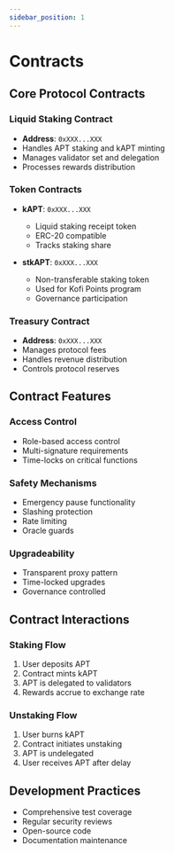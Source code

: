 ```yaml
---
sidebar_position: 1
---
```


# Contracts

## Core Protocol Contracts

### Liquid Staking Contract
- **Address**: `0xXXX...XXX`
- Handles APT staking and kAPT minting
- Manages validator set and delegation
- Processes rewards distribution

### Token Contracts
- **kAPT**: `0xXXX...XXX`
  - Liquid staking receipt token
  - ERC-20 compatible
  - Tracks staking share

- **stkAPT**: `0xXXX...XXX`
  - Non-transferable staking token
  - Used for Kofi Points program
  - Governance participation

### Treasury Contract
- **Address**: `0xXXX...XXX`
- Manages protocol fees
- Handles revenue distribution
- Controls protocol reserves

## Contract Features

### Access Control
- Role-based access control
- Multi-signature requirements
- Time-locks on critical functions

### Safety Mechanisms
- Emergency pause functionality
- Slashing protection
- Rate limiting
- Oracle guards

### Upgradeability
- Transparent proxy pattern
- Time-locked upgrades
- Governance controlled

## Contract Interactions

### Staking Flow
1. User deposits APT
2. Contract mints kAPT
3. APT is delegated to validators
4. Rewards accrue to exchange rate

### Unstaking Flow
1. User burns kAPT
2. Contract initiates unstaking
3. APT is undelegated
4. User receives APT after delay

## Development Practices

- Comprehensive test coverage
- Regular security reviews
- Open-source code
- Documentation maintenance 